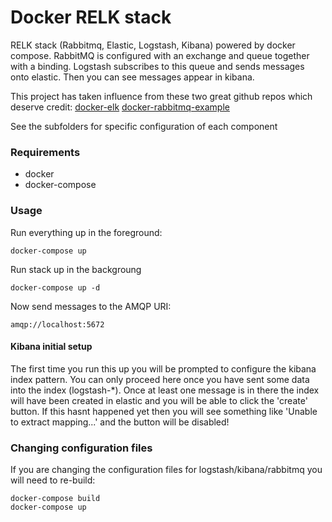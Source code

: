 # Docker RELK stack

RELK stack (Rabbitmq, Elastic, Logstash, Kibana) powered by docker compose.
RabbitMQ is configured with an exchange and queue together with a binding. Logstash subscribes to this queue and sends messages onto elastic.  Then you can see messages appear in kibana.

This project has taken influence from these two great github repos which deserve credit:
[docker-elk](https://github.com/deviantony/docker-elk)
[docker-rabbitmq-example](https://github.com/jonathandandries/docker-rabbitmq-example)

See the subfolders for specific configuration of each component

### Requirements
* docker
* docker-compose


### Usage

Run everything up in the foreground:
```
docker-compose up 
```

Run stack up in the backgroung
```
docker-compose up -d
```

Now send messages to the AMQP URI:
```
amqp://localhost:5672
```

#### Kibana initial setup
The first time you run this up you will be prompted to configure the kibana index pattern.  You can only proceed here once you have sent some data into the index (logstash-*).  Once at least one message is in there the index will have been created in elastic and you will be able to click the 'create' button. If this hasnt happened yet then you will see something like 'Unable to extract mapping...' and the button will be disabled! 

### Changing configuration files
If you are changing the configuration files for logstash/kibana/rabbitmq you will need to re-build:

```
docker-compose build
docker-compose up 
```

